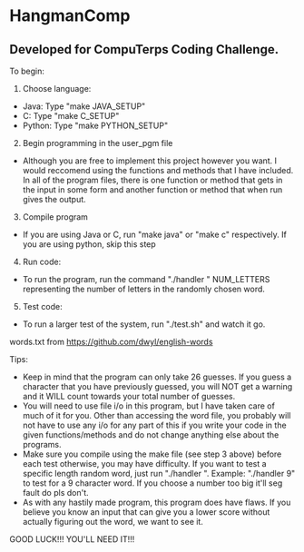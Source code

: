 # HangmanComp
## Developed for CompuTerps Coding Challenge.

To begin:
1. Choose language:
 - Java: Type "make JAVA_SETUP"
 - C: Type "make C_SETUP"
 - Python: Type "make PYTHON_SETUP"

2. Begin programming in the user_pgm file
 - Although you are free to implement this project however you want. I would reccomend using the functions and methods that I have included. In all of the program files, there is one function or method that gets in the input in some form and another function or method that when run gives the output.

3. Compile program
 - If you are using Java or C, run "make java" or "make c" respectively. If you are using python, skip this step

4. Run code:
 - To run the program, run the command "./handler <NUM LETTERS>" NUM_LETTERS representing the number of letters in the randomly chosen word.

5. Test code:
 - To run a larger test of the system, run "./test.sh" and watch it go.

words.txt from https://github.com/dwyl/english-words

Tips:
 - Keep in mind that the program can only take 26 guesses. If you guess a character that you have previously guessed, you will NOT get a warning and it WILL count towards your total number of guesses.
 - You will need to use file i/o in this program, but I have taken care of much of it for you. Other than accessing the word file, you probably will not have to use any i/o for any part of this if you write your code in the given functions/methods and do not change anything else about the programs.
 - Make sure you compile using the make file (see step 3 above) before each test otherwise, you may have difficulty. If you want to test a specific length random word, just run "./handler <NUMBER>". Example: "./handler 9" to test for a 9 character word. If you choose a number too big it'll seg fault do pls don't.
 - As with any hastily made program, this program does have flaws. If you believe you know an input that can give you a lower score without actually figuring out the word, we want to see it.

GOOD LUCK!!! YOU'LL NEED IT!!!

